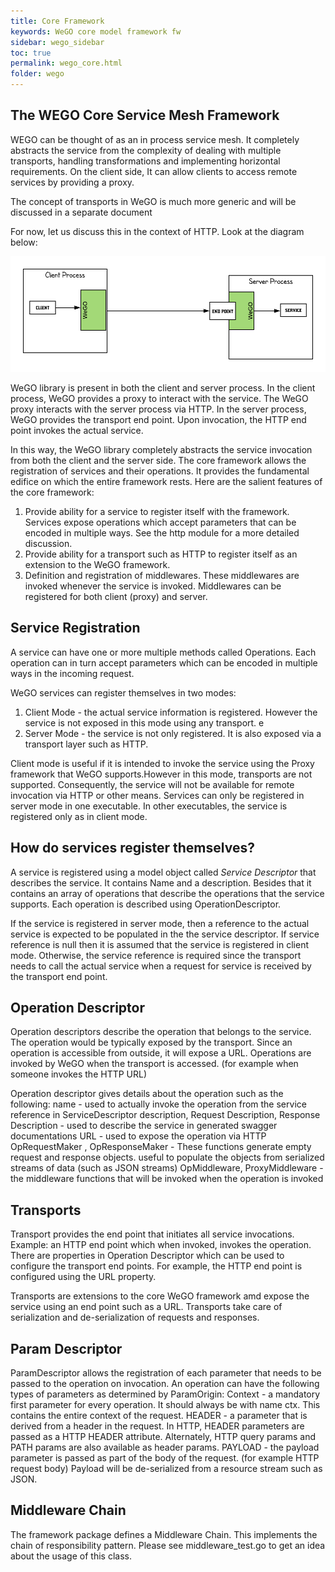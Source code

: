 ```yaml
---
title: Core Framework
keywords: WeGO core model framework fw
sidebar: wego_sidebar
toc: true
permalink: wego_core.html
folder: wego
---
```

## The WEGO Core Service Mesh Framework 
WEGO can be thought of as an in process service mesh. It completely abstracts the service from the complexity of dealing with multiple transports, handling transformations and implementing horizontal requirements. On the client side, It can allow clients to access remote services by providing a proxy. 

The concept of transports in WeGO is much more generic and will be discussed in a separate document

For now, let us discuss this in the context of HTTP.  Look at the diagram below:

![Interaction Diagram](images/wego/wego_interaction.png)

WeGO library is present in both the client and server process. In the client process, WeGO provides a proxy to interact with the service. The WeGO proxy interacts with the server process via HTTP. In the server process, WeGO provides the transport end point. Upon invocation, the HTTP end point invokes the actual service.

In this way, the WeGO library completely abstracts the service invocation from both the client and the server side. The core framework allows the registration of services and their operations. It provides the fundamental edifice on which the entire framework rests. Here are the salient features of the core framework:

1. Provide ability for a service to register itself with the framework. Services expose operations which accept parameters that can be encoded in multiple ways.  See the http module for a more detailed discussion.
2. Provide ability for a transport such as HTTP to register itself as an extension to the WeGO framework.
3. Definition and registration of middlewares. These middlewares are invoked whenever the service is invoked. Middlewares can be registered for both client (proxy) and server.
 
## Service Registration

A service can have one or more multiple methods called Operations. Each operation can in turn accept parameters which can be encoded in multiple ways in the incoming request. 

WeGO services can register themselves in two modes:
1. Client Mode - the actual service information is registered. However the service is not exposed in this mode using any transport. e
2. Server Mode -  the service is not only registered. It is also exposed via a transport layer such as HTTP. 

Client mode is useful if it is intended to invoke the service using the Proxy framework that WeGO supports.However in this mode,  transports are not supported. Consequently, the service will not be available for 
remote invocation via HTTP or other means.  Services can only be registered in server mode in one executable. In other executables, the service is registered only as in client mode.

## How do services register themselves?

A service is registered using a model object called _Service Descriptor_ that describes the service. It contains Name and a description. Besides that it contains an array of operations that describe the operations that the service supports. Each operation is described using OperationDescriptor.
 
If the service is registered in server mode, then a reference to the actual service is expected to be populated in the  the service descriptor. If service reference is null then it is assumed that the service 
is registered in client mode. Otherwise, the service reference is required since the transport needs to 
call the actual service when a request for service is received by the transport end point.

## Operation Descriptor

Operation descriptors describe the operation that belongs to the service. The operation would be typically
exposed by the transport. Since an operation is accessible from outside, it will expose a URL. Operations
are invoked by WeGO when the transport is accessed. (for example when someone invokes the HTTP URL)

Operation descriptor gives details about the operation such as the following:
name - used to actually invoke the operation from the service reference in ServiceDescriptor
description, Request Description, Response Description - used to describe the service in generated swagger 
documentations
URL - used to expose the operation via HTTP
OpRequestMaker , OpResponseMaker - These functions generate empty request and response objects. useful to 
populate the objects from serialized streams of data (such as JSON streams)
OpMiddleware, ProxyMiddleware - the middleware functions that will be invoked when the operation is invoked

## Transports 

Transport provides the end point that initiates all service invocations. Example: an HTTP end point which when invoked, invokes the operation. There are properties in Operation Descriptor which can be used to configure the transport end points. For example, the HTTP end point is configured using the URL property.

Transports are extensions to the core WeGO framework amd expose the service using an end point such as a URL. Transports take care of serialization and de-serialization of requests and responses.

## Param Descriptor

ParamDescriptor allows the registration of each parameter that needs to be passed to the operation on invocation.
An operation can have the following types of parameters as determined by ParamOrigin:
Context - a mandatory first parameter for every operation. It should always be with name ctx. This
contains the entire context of the request.
HEADER - a parameter that is derived from a header in the request. In HTTP, HEADER parameters are 
passed as a HTTP HEADER attribute. Alternately, HTTP query params and PATH params are also 
available as header params.
PAYLOAD - the payload parameter is passed as part of the body of the request. (for example HTTP 
request body) Payload will be de-serialized from a resource stream such as JSON.

## Middleware Chain

The framework package defines a Middleware Chain. This implements the chain of responsibility pattern.
Please see middleware_test.go to get an idea about the usage of this class.

